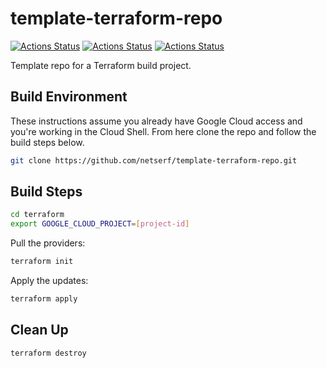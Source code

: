 # template-terraform-repo

[![Actions Status](https://github.com/netserf/template-terraform-repo/workflows/Terraform%20Lint/badge.svg)](https://github.com/netserf/template-terraform-repo/actions)
[![Actions Status](https://github.com/netserf/template-terraform-repo/workflows/Markdown%20Lint/badge.svg)](https://github.com/netserf/template-terraform-repo/actions)
[![Actions Status](https://github.com/netserf/template-terraform-repo/workflows/Markdown%20Links/badge.svg)](https://github.com/netserf/template-terraform-repo/actions)

Template repo for a Terraform build project.

## Build Environment

These instructions assume you already have Google Cloud access and you're
working in the Cloud Shell. From here clone the repo and follow the build steps
below.

```bash
git clone https://github.com/netserf/template-terraform-repo.git
```

## Build Steps

```bash
cd terraform
export GOOGLE_CLOUD_PROJECT=[project-id]
```

Pull the providers:

```bash
terraform init
```

Apply the updates:

```bash
terraform apply
```

## Clean Up

```bash
terraform destroy
```
